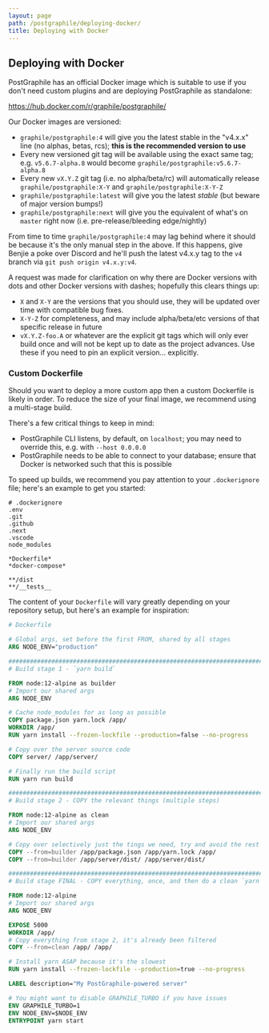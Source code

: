 ```yaml
---
layout: page
path: /postgraphile/deploying-docker/
title: Deploying with Docker
---
```


## Deploying with Docker

PostGraphile has an official Docker image which is suitable to use if you
don't need custom plugins and are deploying PostGraphile as standalone:

https://hub.docker.com/r/graphile/postgraphile/

Our Docker images are versioned:

- `graphile/postgraphile:4` will give you the latest stable in the "v4.x.x" line (no alphas, betas, rcs); **this is the recommended version to use**
- Every new versioned git tag will be available using the exact same tag; e.g. `v5.6.7-alpha.8` would become `graphile/postgraphile:v5.6.7-alpha.8`
- Every new `vX.Y.Z` git tag (i.e. no alpha/beta/rc) will automatically release `graphile/postgraphile:X-Y` and `graphile/postgraphile:X-Y-Z`
- `graphile/postgraphile:latest` will give you the latest _stable_ (but beware of major version bumps!)
- `graphile/postgraphile:next` will give you the equivalent of what's on `master` right now (i.e. pre-release/bleeding edge/nightly)

From time to time `graphile/postgraphile:4` may lag behind where it should be
because it's the only manual step in the above. If this happens, give Benjie
a poke over Discord and he'll push the latest v4.x.y tag to the `v4` branch
via `git push origin v4.x.y:v4`.

A request was made for clarification on why there are Docker versions with dots and other Docker versions with dashes; hopefully this clears things up:

- `X` and `X-Y` are the versions that you should use, they will be updated over time with compatible bug fixes.
- `X-Y-Z` for completeness, and may include alpha/beta/etc versions of that specific release in future
- `vX.Y.Z-foo.A` or whatever are the explicit git tags which will only ever build once and will not be kept up to date as the project advances. Use these if you need to pin an explicit version... explicitly.

### Custom Dockerfile

Should you want to deploy a more custom app then a custom Dockerfile is
likely in order. To reduce the size of your final image, we recommend using a
multi-stage build.

There's a few critical things to keep in mind:

- PostGraphile CLI listens, by default, on `localhost`; you may need to override this, e.g. with `--host 0.0.0.0`
- PostGraphile needs to be able to connect to your database; ensure that Docker is networked such that this is possible

To speed up builds, we recommend you pay attention to your `.dockerignore` file; here's an example to get you started:

```
# .dockerignore
.env
.git
.github
.next
.vscode
node_modules

*Dockerfile*
*docker-compose*

**/dist
**/__tests__
```

The content of your `Dockerfile` will vary greatly depending on your repository
setup, but here's an example for inspiration:

```Dockerfile
# Dockerfile

# Global args, set before the first FROM, shared by all stages
ARG NODE_ENV="production"

################################################################################
# Build stage 1 - `yarn build`

FROM node:12-alpine as builder
# Import our shared args
ARG NODE_ENV

# Cache node_modules for as long as possible
COPY package.json yarn.lock /app/
WORKDIR /app/
RUN yarn install --frozen-lockfile --production=false --no-progress

# Copy over the server source code
COPY server/ /app/server/

# Finally run the build script
RUN yarn run build

################################################################################
# Build stage 2 - COPY the relevant things (multiple steps)

FROM node:12-alpine as clean
# Import our shared args
ARG NODE_ENV

# Copy over selectively just the tings we need, try and avoid the rest
COPY --from=builder /app/package.json /app/yarn.lock /app/
COPY --from=builder /app/server/dist/ /app/server/dist/

################################################################################
# Build stage FINAL - COPY everything, once, and then do a clean `yarn install`

FROM node:12-alpine
# Import our shared args
ARG NODE_ENV

EXPOSE 5000
WORKDIR /app/
# Copy everything from stage 2, it's already been filtered
COPY --from=clean /app/ /app/

# Install yarn ASAP because it's the slowest
RUN yarn install --frozen-lockfile --production=true --no-progress

LABEL description="My PostGraphile-powered server"

# You might want to disable GRAPHILE_TURBO if you have issues
ENV GRAPHILE_TURBO=1
ENV NODE_ENV=$NODE_ENV
ENTRYPOINT yarn start
```
